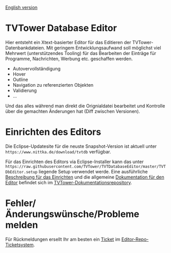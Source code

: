 [English version](readme_en.md)
# TVTower Database Editor

Hier entsteht ein Xtext-basierter Editor für das Editieren der TVTower-Datenbankdateien.
Mit geringem Entwicklungsaufwand soll möglichst viel Mehrwert (unterstützendes Tooling) für das Bearbeiten der Einträge für Programme, Nachrichten, Werbung etc. geschaffen werden.

* Autovervollständigung
* Hover
* Outline
* Navigation zu referenzierten Objekten
* Validierung
* ...

Und das alles während man direkt die Orignialdatei bearbeitet und Kontrolle über die gemachten Änderungen hat (Diff zwischen Versionen).

# Einrichten des Editors

Die Eclipse-Updatesite für die neuste Snapshot-Version ist aktuell unter `https://www.nittka.de/download/tvtdb` verfügbar.

Für das Einrichten des Editors via Eclipse-Installer kann das unter `https://raw.githubusercontent.com/TVTower/TVTDatabaseEditor/master/TVTDbEditor.setup` liegende Setup verwendet werde.
Eine ausführliche [Beschreibung für das Einrichten](https://github.com/TVTower/Documentation/blob/master/database_editor/xtext_de/installation.md) und die allgemeine [Dokumentation für den Editor](https://github.com/TVTower/Documentation/blob/master/database_editor/xtext_de/main.md) befindet sich im [TVTower-Dokumentationsrepository](https://github.com/TVTower/Documentation).

# Fehler/Änderungswünsche/Probleme melden

Für Rückmeldungen ersellt Ihr am besten ein [Ticket](https://github.com/TVTower/TVTDatabaseEditor/issues/new/choose) im [Editor-Repo-Ticketsystem](https://github.com/TVTower/TVTDatabaseEditor/issues).